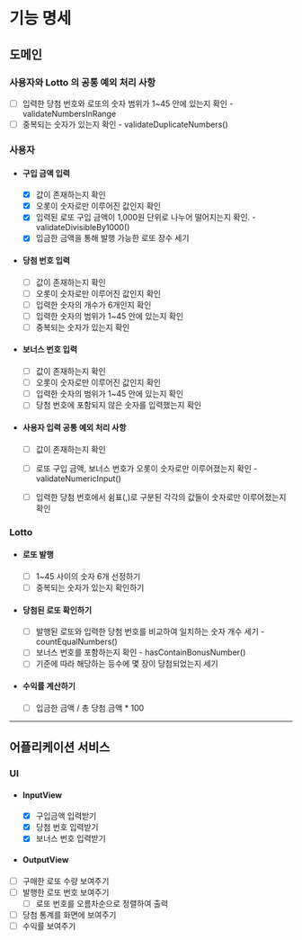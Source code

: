 
# 기능 명세

## 도메인

### 사용자와 Lotto 의 공통 예외 처리 사항
  - [ ] 입력한 당첨 번호와 로또의 숫자 범위가 1~45 안에 있는지 확인 - validateNumbersInRange 
  - [ ] 중복되는 숫자가 있는지 확인 - validateDuplicateNumbers()

### 사용자
- #### 구입 금액 입력
  - [x] 값이 존재하는지 확인
  - [x] 오롯이 숫자로만 이루어진 값인지 확인
  - [x] 입력된 로또 구입 금액이 1,000원 단위로 나누어 떨어지는지 확인. - validateDivisibleBy1000()
  - [x] 입금한 금액을 통해 발행 가능한 로또 장수 세기

- #### 당첨 번호 입력
  - [ ] 값이 존재하는지 확인
  - [ ] 오롯이 숫자로만 이루어진 값인지 확인
  - [ ] 입력한 숫자의 개수가 6개인지 확인
  - [ ] 입력한 숫자의 범위가 1~45 안에 있는지 확인
  - [ ] 중복되는 숫자가 있는지 확인

- #### 보너스 번호 입력
  - [ ] 값이 존재하는지 확인
  - [ ] 오롯이 숫자로만 이루어진 값인지 확인
  - [ ] 입력한 숫자의 범위가 1~45 안에 있는지 확인
  - [ ] 당첨 번호에 포함되지 않은 숫자를 입력했는지 확인
  
- #### 사용자 입력 공통 예외 처리 사항
  - [ ] 값이 존재하는지 확인
  - [ ] 로또 구입 금액, 보너스 번호가 오롯이 숫자로만 이루어졌는지 확인 - validateNumericInput()
  - [ ] 입력한 당첨 번호에서 쉼표(,)로 구분된 각각의 값들이 숫자로만 이루어졌는지 확인



### Lotto
- #### 로또 발행
  - [ ] 1~45 사이의 숫자 6개 선정하기
  - [ ] 중복되는 숫자가 있는지 확인하기

- #### 당첨된 로또 확인하기
  - [ ] 발행된 로또와 입력한 당첨 번호를 비교하여 일치하는 숫자 개수 세기 - countEqualNumbers() 
  - [ ] 보너스 번호를 포함하는지 확인 - hasContainBonusNumber()
  - [ ] 기준에 따라 해당하는 등수에 몇 장이 당첨되었는지 세기

- #### 수익률 계산하기
  - [ ] 입금한 금액 / 총 당첨 금액 * 100

---

## 어플리케이션 서비스

### UI
- #### InputView
  - [x] 구입금액 입력받기
  - [x] 당첨 번호 입력받기
  - [x] 보너스 번호 입력받기

- #### OutputView
- [ ] 구매한 로또 수량 보여주기
- [ ] 발행한 로또 번호 보여주기
  - [ ] 로또 번호를 오름차순으로 정렬하여 출력
- [ ] 당첨 통계를 화면에 보여주기
- [ ] 수익률 보여주기